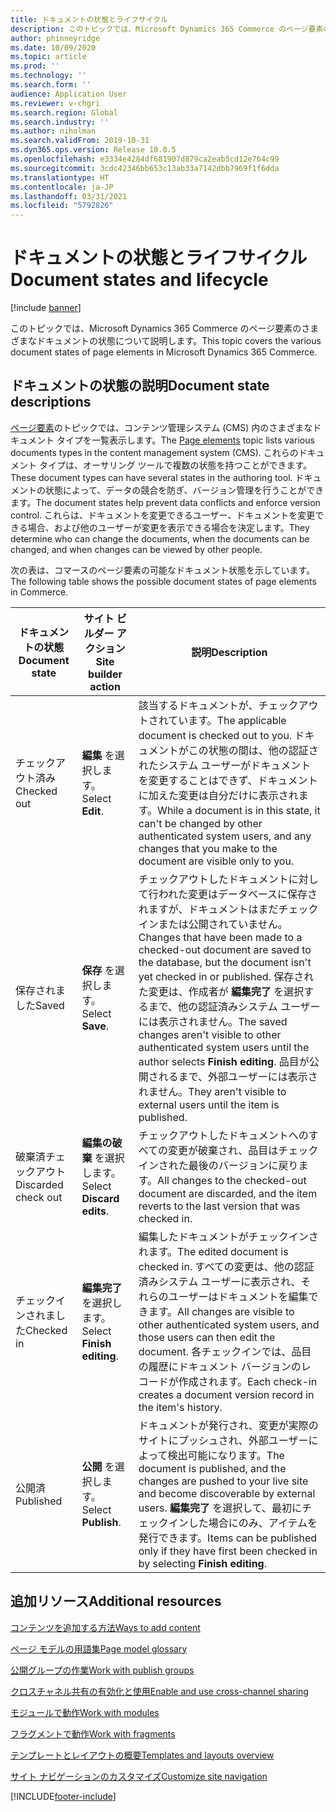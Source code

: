 ```yaml
---
title: ドキュメントの状態とライフサイクル
description: このトピックでは、Microsoft Dynamics 365 Commerce のページ要素のさまざまなドキュメントの状態について説明します。
author: phinneyridge
ms.date: 10/09/2020
ms.topic: article
ms.prod: ''
ms.technology: ''
ms.search.form: ''
audience: Application User
ms.reviewer: v-chgri
ms.search.region: Global
ms.search.industry: ''
ms.author: niholman
ms.search.validFrom: 2019-10-31
ms.dyn365.ops.version: Release 10.0.5
ms.openlocfilehash: e3334e4284df681907d879ca2eab5cd12e764c99
ms.sourcegitcommit: 3cdc42346bb653c13ab33a7142dbb7969f1f6dda
ms.translationtype: HT
ms.contentlocale: ja-JP
ms.lasthandoff: 03/31/2021
ms.locfileid: "5792826"
---
```

# <a name="document-states-and-lifecycle"></a><span data-ttu-id="91c4e-103">ドキュメントの状態とライフサイクル</span><span class="sxs-lookup"><span data-stu-id="91c4e-103">Document states and lifecycle</span></span>

[!include [banner](includes/banner.md)]

<span data-ttu-id="91c4e-104">このトピックでは、Microsoft Dynamics 365 Commerce のページ要素のさまざまなドキュメントの状態について説明します。</span><span class="sxs-lookup"><span data-stu-id="91c4e-104">This topic covers the various document states of page elements in Microsoft Dynamics 365 Commerce.</span></span>

## <a name="document-state-descriptions"></a><span data-ttu-id="91c4e-105">ドキュメントの状態の説明</span><span class="sxs-lookup"><span data-stu-id="91c4e-105">Document state descriptions</span></span>

<span data-ttu-id="91c4e-106">[ページ要素](page-elements-overview.md)のトピックでは、コンテンツ管理システム (CMS) 内のさまざまなドキュメント タイプを一覧表示します。</span><span class="sxs-lookup"><span data-stu-id="91c4e-106">The [Page elements](page-elements-overview.md) topic lists various documents types in the content management system (CMS).</span></span> <span data-ttu-id="91c4e-107">これらのドキュメント タイプは、オーサリング ツールで複数の状態を持つことができます。</span><span class="sxs-lookup"><span data-stu-id="91c4e-107">These document types can have several states in the authoring tool.</span></span> <span data-ttu-id="91c4e-108">ドキュメントの状態によって、データの競合を防ぎ、バージョン管理を行うことができます。</span><span class="sxs-lookup"><span data-stu-id="91c4e-108">The document states help prevent data conflicts and enforce version control.</span></span> <span data-ttu-id="91c4e-109">これらは、ドキュメントを変更できるユーザー、ドキュメントを変更できる場合、および他のユーザーが変更を表示できる場合を決定します。</span><span class="sxs-lookup"><span data-stu-id="91c4e-109">They determine who can change the documents, when the documents can be changed, and when changes can be viewed by other people.</span></span>

<span data-ttu-id="91c4e-110">次の表は、コマースのページ要素の可能なドキュメント状態を示しています。</span><span class="sxs-lookup"><span data-stu-id="91c4e-110">The following table shows the possible document states of page elements in Commerce.</span></span>

| <span data-ttu-id="91c4e-111">ドキュメントの状態</span><span class="sxs-lookup"><span data-stu-id="91c4e-111">Document state</span></span>      | <span data-ttu-id="91c4e-112">サイト ビルダー アクション</span><span class="sxs-lookup"><span data-stu-id="91c4e-112">Site builder action</span></span>        | <span data-ttu-id="91c4e-113">説明</span><span class="sxs-lookup"><span data-stu-id="91c4e-113">Description</span></span>                                                  |
| ------------------- | -------------------------- | ------------------------------------------------------------ |
| <span data-ttu-id="91c4e-114">チェックアウト済み</span><span class="sxs-lookup"><span data-stu-id="91c4e-114">Checked out</span></span>         | <span data-ttu-id="91c4e-115">**編集** を選択します。</span><span class="sxs-lookup"><span data-stu-id="91c4e-115">Select **Edit**.</span></span>           | <span data-ttu-id="91c4e-116">該当するドキュメントが、チェックアウトされています。</span><span class="sxs-lookup"><span data-stu-id="91c4e-116">The applicable document is checked out to you.</span></span> <span data-ttu-id="91c4e-117">ドキュメントがこの状態の間は、他の認証されたシステム ユーザーがドキュメントを変更することはできず、ドキュメントに加えた変更は自分だけに表示されます。</span><span class="sxs-lookup"><span data-stu-id="91c4e-117">While a document is in this state, it can't be changed by other authenticated system users, and any changes that you make to the document are visible only to you.</span></span> |
| <span data-ttu-id="91c4e-118">保存されました</span><span class="sxs-lookup"><span data-stu-id="91c4e-118">Saved</span></span>               | <span data-ttu-id="91c4e-119">**保存** を選択します。</span><span class="sxs-lookup"><span data-stu-id="91c4e-119">Select **Save**.</span></span>           | <span data-ttu-id="91c4e-120">チェックアウトしたドキュメントに対して行われた変更はデータベースに保存されますが、ドキュメントはまだチェックインまたは公開されていません。</span><span class="sxs-lookup"><span data-stu-id="91c4e-120">Changes that have been made to a checked-out document are saved to the database, but the document isn't yet checked in or published.</span></span> <span data-ttu-id="91c4e-121">保存された変更は、作成者が **編集完了** を選択するまで、他の認証済みシステム ユーザーには表示されません。</span><span class="sxs-lookup"><span data-stu-id="91c4e-121">The saved changes aren't visible to other authenticated system users until the author selects **Finish editing**.</span></span> <span data-ttu-id="91c4e-122">品目が公開されるまで、外部ユーザーには表示されません。</span><span class="sxs-lookup"><span data-stu-id="91c4e-122">They aren't visible to external users until the item is published.</span></span> |
| <span data-ttu-id="91c4e-123">破棄済チェックアウト</span><span class="sxs-lookup"><span data-stu-id="91c4e-123">Discarded check out</span></span> | <span data-ttu-id="91c4e-124">**編集の破棄** を選択します。</span><span class="sxs-lookup"><span data-stu-id="91c4e-124">Select **Discard edits**.</span></span>  | <span data-ttu-id="91c4e-125">チェックアウトしたドキュメントへのすべての変更が破棄され、品目はチェックインされた最後のバージョンに戻ります。</span><span class="sxs-lookup"><span data-stu-id="91c4e-125">All changes to the checked-out document are discarded, and the item reverts to the last version that was checked in.</span></span> |
| <span data-ttu-id="91c4e-126">チェックインされました</span><span class="sxs-lookup"><span data-stu-id="91c4e-126">Checked in</span></span>          | <span data-ttu-id="91c4e-127">**編集完了** を選択します。</span><span class="sxs-lookup"><span data-stu-id="91c4e-127">Select **Finish editing**.</span></span> | <span data-ttu-id="91c4e-128">編集したドキュメントがチェックインされます。</span><span class="sxs-lookup"><span data-stu-id="91c4e-128">The edited document is checked in.</span></span> <span data-ttu-id="91c4e-129">すべての変更は、他の認証済みシステム ユーザーに表示され、それらのユーザーはドキュメントを編集できます。</span><span class="sxs-lookup"><span data-stu-id="91c4e-129">All changes are visible to other authenticated system users, and those users can then edit the document.</span></span> <span data-ttu-id="91c4e-130">各チェックインでは、品目の履歴にドキュメント バージョンのレコードが作成されます。</span><span class="sxs-lookup"><span data-stu-id="91c4e-130">Each check-in creates a document version record in the item's history.</span></span> |
| <span data-ttu-id="91c4e-131">公開済</span><span class="sxs-lookup"><span data-stu-id="91c4e-131">Published</span></span>           | <span data-ttu-id="91c4e-132">**公開** を選択します。</span><span class="sxs-lookup"><span data-stu-id="91c4e-132">Select **Publish**.</span></span>        | <span data-ttu-id="91c4e-133">ドキュメントが発行され、変更が実際のサイトにプッシュされ、外部ユーザーによって検出可能になります。</span><span class="sxs-lookup"><span data-stu-id="91c4e-133">The document is published, and the changes are pushed to your live site and become discoverable by external users.</span></span> <span data-ttu-id="91c4e-134">**編集完了** を選択して、最初にチェックインした場合にのみ、アイテムを発行できます。</span><span class="sxs-lookup"><span data-stu-id="91c4e-134">Items can be published only if they have first been checked in by selecting **Finish editing**.</span></span> |

## <a name="additional-resources"></a><span data-ttu-id="91c4e-135">追加リソース</span><span class="sxs-lookup"><span data-stu-id="91c4e-135">Additional resources</span></span>

[<span data-ttu-id="91c4e-136">コンテンツを追加する方法</span><span class="sxs-lookup"><span data-stu-id="91c4e-136">Ways to add content</span></span>](add-manage-content.md)

[<span data-ttu-id="91c4e-137">ページ モデルの用語集</span><span class="sxs-lookup"><span data-stu-id="91c4e-137">Page model glossary</span></span>](page-elements-overview.md)

[<span data-ttu-id="91c4e-138">公開グループの作業</span><span class="sxs-lookup"><span data-stu-id="91c4e-138">Work with publish groups</span></span>](publish-groups.md)

[<span data-ttu-id="91c4e-139">クロスチャネル共有の有効化と使用</span><span class="sxs-lookup"><span data-stu-id="91c4e-139">Enable and use cross-channel sharing</span></span>](cross-channel-sharing.md)

[<span data-ttu-id="91c4e-140">モジュールで動作</span><span class="sxs-lookup"><span data-stu-id="91c4e-140">Work with modules</span></span>](work-with-modules.md)

[<span data-ttu-id="91c4e-141">フラグメントで動作</span><span class="sxs-lookup"><span data-stu-id="91c4e-141">Work with fragments</span></span>](work-with-fragments.md)

[<span data-ttu-id="91c4e-142">テンプレートとレイアウトの概要</span><span class="sxs-lookup"><span data-stu-id="91c4e-142">Templates and layouts overview</span></span>](templates-layouts-overview.md)

[<span data-ttu-id="91c4e-143">サイト ナビゲーションのカスタマイズ</span><span class="sxs-lookup"><span data-stu-id="91c4e-143">Customize site navigation</span></span>](customize-site-navigation.md)


[!INCLUDE[footer-include](../includes/footer-banner.md)]